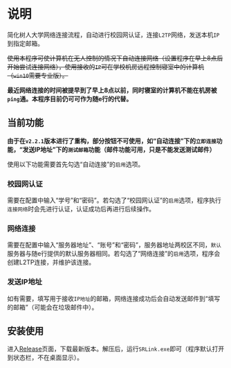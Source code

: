 # 说明

简化树人大学网络连接流程，自动进行校园网认证，连接`L2TP`网络，发送本机`IP`到指定邮箱。

~~使用本程序可使计算机在无人控制的情况下自动连接网络（设置程序在早上8点后开始尝试连接网络），使用接收的`IP`可在学校机房远程控制寝室中的计算机（`win10`需要专业版）。~~

**最近网络连接的时间被提早到了早上8点以前，同时寝室的计算机不能在机房被`ping`通。本程序目前仍可可作为随e行的代替。**

## 当前功能

**由于在`v2.2.1`版本进行了重构，部分按钮不可使用，如“自动连接”下的`立即连接`功能，“发送IP地址”下的`测试邮箱`功能（邮件功能可用，只是不能发送测试邮件）**

使用以下功能需要首先勾选“自动连接”的`启用`选项。

### 校园网认证

需要在配置中输入“学号”和“密码”。若勾选了“校园网认证”的`启用`选项，程序执行`连接网络`时会先进行认证，认证成功后再进行后续操作。

### 网络连接

需要在配置中输入“服务器地址”、“账号”和“密码”，服务器地址两校区不同，`默认`服务器与随e行提供的默认服务器相同。若勾选了“网络连接”的`启用`选项，程序会创建L2TP连接，并维护该连接。

### 发送IP地址

如有需要，填写用于接收`IP地址`的邮箱，网络连接成功后会自动发送邮件到“填写的邮箱”（可能会在垃圾邮件中）。

## 安装使用

进入[Release](https://github.com/jankiny/SrLink/releases)页面，下载最新版本。解压后，运行`SRLink.exe`即可（程序默认打开到状态栏，不在桌面显示）。

